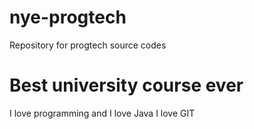 # nye-progtech
Repository for progtech source codes

# Best university course ever
I love programming and I love Java
I love GIT